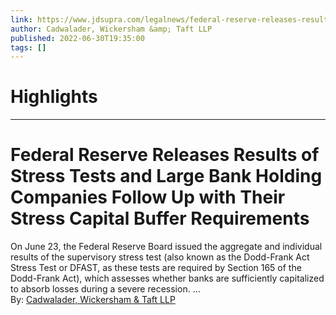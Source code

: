 ```yaml
---
link: https://www.jdsupra.com/legalnews/federal-reserve-releases-results-of-4287715/
author: Cadwalader, Wickersham &amp; Taft LLP
published: 2022-06-30T19:35:00
tags: []
---
```

# Highlights


---
# Federal Reserve Releases Results of Stress Tests and Large Bank Holding Companies Follow Up with Their Stress Capital Buffer Requirements
On June 23, the Federal Reserve Board issued the aggregate and individual results of the supervisory stress test (also known as the Dodd-Frank Act Stress Test or DFAST, as these tests are required by Section 165 of the Dodd-Frank Act), which assesses whether banks are sufficiently capitalized to absorb losses during a severe recession. ...  
By: [Cadwalader, Wickersham & Taft LLP](https://www.jdsupra.com/profile/cadwalader_wickersham_taft/)